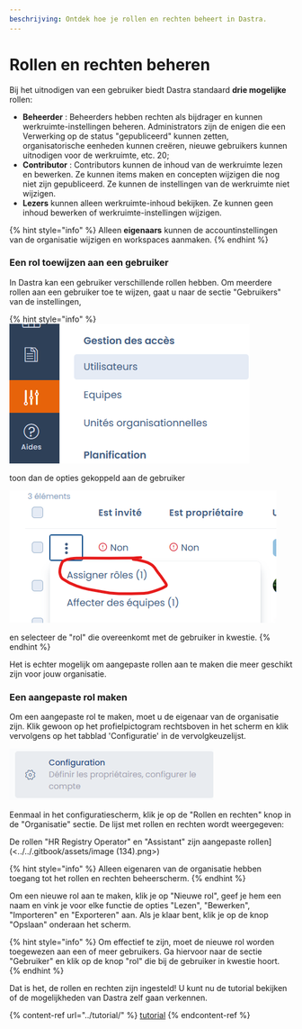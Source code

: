 ```yaml
---
beschrijving: Ontdek hoe je rollen en rechten beheert in Dastra.
---
```


# Rollen en rechten beheren

Bij het uitnodigen van een gebruiker biedt Dastra standaard **drie mogelijke** rollen:

* **Beheerder** : Beheerders hebben rechten als bijdrager en kunnen werkruimte-instellingen beheren. Administrators zijn de enigen die een Verwerking op de status "gepubliceerd" kunnen zetten, organisatorische eenheden kunnen creëren, nieuwe gebruikers kunnen uitnodigen voor de werkruimte, etc. 20;
* **Contributor** : Contributors kunnen de inhoud van de werkruimte lezen en bewerken. Ze kunnen items maken en concepten wijzigen die nog niet zijn gepubliceerd. Ze kunnen de instellingen van de werkruimte niet wijzigen.
* **Lezers** kunnen alleen werkruimte-inhoud bekijken. Ze kunnen geen inhoud bewerken of werkruimte-instellingen wijzigen.



{% hint style="info" %}
Alleen **eigenaars** kunnen de accountinstellingen van de organisatie wijzigen en workspaces aanmaken.
{% endhint %}

### Een rol toewijzen aan een gebruiker

In Dastra kan een gebruiker verschillende rollen hebben. Om meerdere rollen aan een gebruiker toe te wijzen, gaat u naar de sectie "Gebruikers" van de instellingen,&#x20;

{% hint style="info" %}
<img src="../../.gitbook/assets/image (248) (1) (1).png" alt="" data-size="original">



toon dan de opties gekoppeld aan de gebruiker&#x20;



![](<../../.gitbook/assets/image (251) (1) (1) (1).png>)



en selecteer de "rol" die overeenkomt met de gebruiker in kwestie.
{% endhint %}



Het is echter mogelijk om aangepaste rollen aan te maken die meer geschikt zijn voor jouw organisatie.

### Een aangepaste rol maken

Om een aangepaste rol te maken, moet u de eigenaar van de organisatie zijn. Klik gewoon op het profielpictogram rechtsboven in het scherm en klik vervolgens op het tabblad 'Configuratie' in de vervolgkeuzelijst.

![](<../../.gitbook/assets/image (133).png>)

Eenmaal in het configuratiescherm, klik je op de "Rollen en rechten" knop in de "Organisatie" sectie. De lijst met rollen en rechten wordt weergegeven:

De rollen "HR Registry Operator" en "Assistant" zijn aangepaste rollen](<../../.gitbook/assets/image (134).png>)

{% hint style="info" %}
Alleen eigenaren van de organisatie hebben toegang tot het rollen en rechten beheerscherm.
{% endhint %}

Om een nieuwe rol aan te maken, klik je op "Nieuwe rol", geef je hem een naam en vink je voor elke functie de opties "Lezen", "Bewerken", "Importeren" en "Exporteren" aan. Als je klaar bent, klik je op de knop "Opslaan" onderaan het scherm.

{% hint style="info" %}
Om effectief te zijn, moet de nieuwe rol worden toegewezen aan een of meer gebruikers. Ga hiervoor naar de sectie "Gebruiker" en klik op de knop "rol" die bij de gebruiker in kwestie hoort.
{% endhint %}

Dat is het, de rollen en rechten zijn ingesteld! U kunt nu de tutorial bekijken of de mogelijkheden van Dastra zelf gaan verkennen.

{% content-ref url="../tutorial/" %}
[tutorial](../tutorial/)
{% endcontent-ref %}